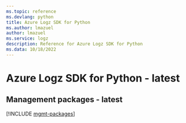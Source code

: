 ```yaml
---
ms.topic: reference
ms.devlang: python
title: Azure Logz SDK for Python
ms.author: lmazuel
author: lmazuel
ms.service: logz
description: Reference for Azure Logz SDK for Python
ms.data: 10/18/2022
---
```

# Azure Logz SDK for Python - latest

## Management packages - latest
[!INCLUDE [mgmt-packages](logz-mgmt-index.md)]